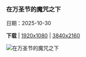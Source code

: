 ### 在万圣节的魔咒之下

日期：2025-10-30

**下载**  |  [1920x1080](https://cn.bing.com/th?id=OHR.BranCastle_ZH-CN3879660917_1920x1080.jpg)  |  [3840x2160](https://cn.bing.com/th?id=OHR.BranCastle_ZH-CN3879660917_UHD.jpg)

![在万圣节的魔咒之下](https://cn.bing.com/th?id=OHR.BranCastle_ZH-CN3879660917_1920x1080.jpg "布兰城堡入口, 布拉索夫, 罗马尼亚 (© blue sky in my pocket/Getty Images)")

